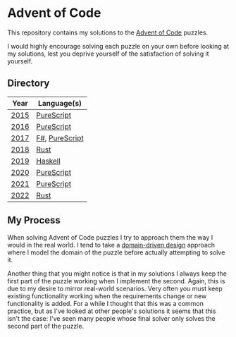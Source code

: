 # Advent of Code

This repository contains my solutions to the [Advent of Code](https://adventofcode.com/) puzzles.

I would highly encourage solving each puzzle on your own before looking at my solutions, lest you deprive yourself of the satisfaction of solving it yourself.

## Directory

| Year           | Language(s)                                          |
| -------------- | ---------------------------------------------------- |
| [2015](./2015) | [PureScript](./2015/purescript)                      |
| [2016](./2016) | [PureScript](./2016/purescript)                      |
| [2017](./2017) | [F#](./2017/fsharp), [PureScript](./2017/purescript) |
| [2018](./2018) | [Rust](./2018/rust)                                  |
| [2019](./2019) | [Haskell](./2019/haskell)                            |
| [2020](./2020) | [PureScript](./2020/purescript)                      |
| [2021](./2021) | [PureScript](./2021/purescript)                      |
| [2022](./2022) | [Rust](./2022/rust)                                  |

## My Process

When solving Advent of Code puzzles I try to approach them the way I would in the real world. I tend to take a [domain-driven design](https://en.wikipedia.org/wiki/Domain-driven_design) approach where I model the domain of the puzzle before actually attempting to solve it.

Another thing that you might notice is that in my solutions I always keep the first part of the puzzle working when I implement the second. Again, this is due to my desire to mirror real-world scenarios. Very often you must keep existing functionality working when the requirements change or new functionality is added. For a while I thought that this was a common practice, but as I've looked at other people's solutions it seems that this isn't the case: I've seen many people whose final solver only solves the second part of the puzzle.
